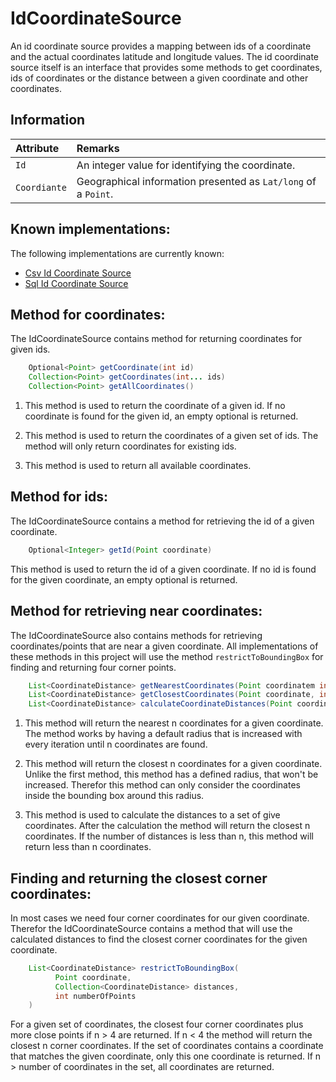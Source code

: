 # IdCoordinateSource
An id coordinate source provides a mapping between ids of a coordinate and the actual coordinates
latitude and longitude values. The id coordinate source itself is an interface that provides some
methods to get coordinates, ids of coordinates or the distance between a given coordinate and other
coordinates.


## Information

| Attribute    | Remarks                                                        |
|:-------------|:---------------------------------------------------------------|
| `Id`         | An integer value for identifying the coordinate.               |
| `Coordiante` | Geographical information presented as `Lat/long` of a `Point`. |



## Known implementations:
The following implementations are currently known:

- [Csv Id Coordinate Source](/io/csvfiles)
- [Sql Id Coordinate Source](/io/sql)


## Method for coordinates:
The IdCoordinateSource contains method for returning coordinates for given ids.

``` java 
    Optional<Point> getCoordinate(int id)
    Collection<Point> getCoordinates(int... ids)
    Collection<Point> getAllCoordinates()
```

1. This method is used to return the coordinate of a given id. If no coordinate is found for
the given id, an empty optional is returned.

2. This method is used to return the coordinates of a given set of ids. The method will only return
coordinates for existing ids.

3. This method is used to return all available coordinates.


## Method for ids:
The IdCoordinateSource contains a method for retrieving the id of a given coordinate.

``` java
    Optional<Integer> getId(Point coordinate)
```

This method is used to return the id of a given coordinate. If no id is found for the given
coordinate, an empty optional is returned.


## Method for retrieving near coordinates:
The IdCoordinateSource also contains methods for retrieving coordinates/points that are near a given coordinate.
All implementations of these methods in this project will use the method ``restrictToBoundingBox`` for finding and
returning four corner points.

``` java
    List<CoordinateDistance> getNearestCoordinates(Point coordinatem int n)
    List<CoordinateDistance> getClosestCoordinates(Point coordinate, int n, ComparableQuantity<Length> distance)
    List<CoordinateDistance> calculateCoordinateDistances(Point coordinate, int n, Collection<Point> coordinates)
```

1. This method will return the nearest n coordinates for a given coordinate. The method works by having a default radius
that is increased with every iteration until n coordinates are found.

2. This method will return the closest n coordinates for a given coordinate. Unlike the first method, this method has a
defined radius, that won't be increased. Therefor this method can only consider the coordinates inside the bounding box
around this radius.

3. This method is used to calculate the distances to a set of give coordinates. After the calculation
the method will return the closest n coordinates. If the number of distances is less than n, this method will
return less than n coordinates.


## Finding and returning the closest corner coordinates:
In most cases we need four corner coordinates for our given coordinate. Therefor the 
IdCoordinateSource contains a method that will use the calculated distances to find the closest 
corner coordinates for the given coordinate.

``` java
    List<CoordinateDistance> restrictToBoundingBox(
          Point coordinate,
          Collection<CoordinateDistance> distances,
          int numberOfPoints
    )
```

For a given set of coordinates, the closest four corner coordinates plus more close points if n > 4
are returned. If n < 4 the method will return the closest n corner coordinates. If the set of 
coordinates contains a coordinate that matches the given coordinate, only this one coordinate is
returned. If n > number of coordinates in the set, all coordinates are returned.